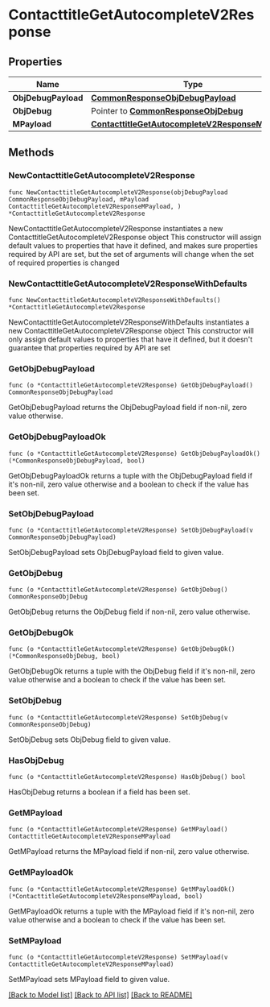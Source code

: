 # ContacttitleGetAutocompleteV2Response

## Properties

Name | Type | Description | Notes
------------ | ------------- | ------------- | -------------
**ObjDebugPayload** | [**CommonResponseObjDebugPayload**](CommonResponseObjDebugPayload.md) |  | 
**ObjDebug** | Pointer to [**CommonResponseObjDebug**](CommonResponseObjDebug.md) |  | [optional] 
**MPayload** | [**ContacttitleGetAutocompleteV2ResponseMPayload**](ContacttitleGetAutocompleteV2ResponseMPayload.md) |  | 

## Methods

### NewContacttitleGetAutocompleteV2Response

`func NewContacttitleGetAutocompleteV2Response(objDebugPayload CommonResponseObjDebugPayload, mPayload ContacttitleGetAutocompleteV2ResponseMPayload, ) *ContacttitleGetAutocompleteV2Response`

NewContacttitleGetAutocompleteV2Response instantiates a new ContacttitleGetAutocompleteV2Response object
This constructor will assign default values to properties that have it defined,
and makes sure properties required by API are set, but the set of arguments
will change when the set of required properties is changed

### NewContacttitleGetAutocompleteV2ResponseWithDefaults

`func NewContacttitleGetAutocompleteV2ResponseWithDefaults() *ContacttitleGetAutocompleteV2Response`

NewContacttitleGetAutocompleteV2ResponseWithDefaults instantiates a new ContacttitleGetAutocompleteV2Response object
This constructor will only assign default values to properties that have it defined,
but it doesn't guarantee that properties required by API are set

### GetObjDebugPayload

`func (o *ContacttitleGetAutocompleteV2Response) GetObjDebugPayload() CommonResponseObjDebugPayload`

GetObjDebugPayload returns the ObjDebugPayload field if non-nil, zero value otherwise.

### GetObjDebugPayloadOk

`func (o *ContacttitleGetAutocompleteV2Response) GetObjDebugPayloadOk() (*CommonResponseObjDebugPayload, bool)`

GetObjDebugPayloadOk returns a tuple with the ObjDebugPayload field if it's non-nil, zero value otherwise
and a boolean to check if the value has been set.

### SetObjDebugPayload

`func (o *ContacttitleGetAutocompleteV2Response) SetObjDebugPayload(v CommonResponseObjDebugPayload)`

SetObjDebugPayload sets ObjDebugPayload field to given value.


### GetObjDebug

`func (o *ContacttitleGetAutocompleteV2Response) GetObjDebug() CommonResponseObjDebug`

GetObjDebug returns the ObjDebug field if non-nil, zero value otherwise.

### GetObjDebugOk

`func (o *ContacttitleGetAutocompleteV2Response) GetObjDebugOk() (*CommonResponseObjDebug, bool)`

GetObjDebugOk returns a tuple with the ObjDebug field if it's non-nil, zero value otherwise
and a boolean to check if the value has been set.

### SetObjDebug

`func (o *ContacttitleGetAutocompleteV2Response) SetObjDebug(v CommonResponseObjDebug)`

SetObjDebug sets ObjDebug field to given value.

### HasObjDebug

`func (o *ContacttitleGetAutocompleteV2Response) HasObjDebug() bool`

HasObjDebug returns a boolean if a field has been set.

### GetMPayload

`func (o *ContacttitleGetAutocompleteV2Response) GetMPayload() ContacttitleGetAutocompleteV2ResponseMPayload`

GetMPayload returns the MPayload field if non-nil, zero value otherwise.

### GetMPayloadOk

`func (o *ContacttitleGetAutocompleteV2Response) GetMPayloadOk() (*ContacttitleGetAutocompleteV2ResponseMPayload, bool)`

GetMPayloadOk returns a tuple with the MPayload field if it's non-nil, zero value otherwise
and a boolean to check if the value has been set.

### SetMPayload

`func (o *ContacttitleGetAutocompleteV2Response) SetMPayload(v ContacttitleGetAutocompleteV2ResponseMPayload)`

SetMPayload sets MPayload field to given value.



[[Back to Model list]](../README.md#documentation-for-models) [[Back to API list]](../README.md#documentation-for-api-endpoints) [[Back to README]](../README.md)


